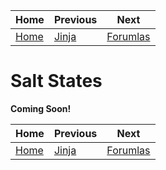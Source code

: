 | Home           | Previous          | Next                   |
|----------------|-------------------|------------------------|
| [Home](../../) | [Jinja](../jinja) | [Forumlas](../formula) |

# Salt States

**Coming Soon!**

| Home           | Previous          | Next                   |
|----------------|-------------------|------------------------|
| [Home](../../) | [Jinja](../jinja) | [Forumlas](../formula) |
